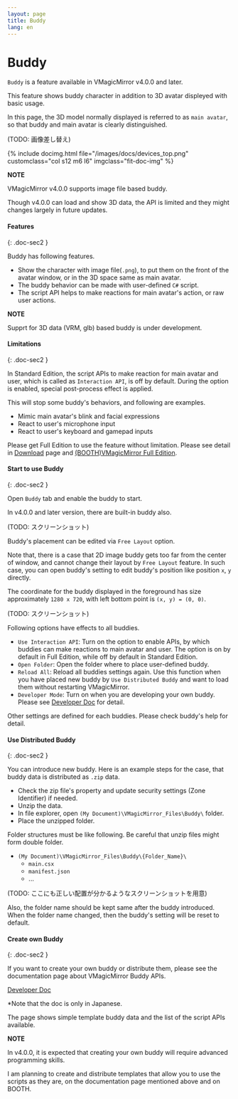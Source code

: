 ```yaml
---
layout: page
title: Buddy
lang: en
---
```


# Buddy

`Buddy` is a feature available in VMagicMirror v4.0.0 and later.

This feature shows buddy character in addition to 3D avatar displeyed with basic usage.

In this page, the 3D model normally displayed is referred to as `main avatar`, so that buddy and main avatar is clearly distinguished.

(TODO: 画像差し替え)

<div class="row">
{% include docimg.html file="/images/docs/devices_top.png" customclass="col s12 m6 l6" imgclass="fit-doc-img" %}
</div>

<div class="note-area" markdown="1">

**NOTE**

VMagicMirror v4.0.0 supports image file based buddy.

Though v4.0.0 can load and show 3D data, the API is limited and they might changes largely in future updates.

</div>

#### Features
{: .doc-sec2 }

Buddy has following features.

<div class="doc-ul" markdown="1">

- Show the character with image file(`.png`), to put them on the front of the avatar window, or in the 3D space same as main avatar.
- The buddy behavior can be made with user-defined `C#` script.
- The script API helps to make reactions for main avatar's action, or raw user actions.

</div>

<div class="note-area" markdown="1">

**NOTE**

Supprt for 3D data (VRM, glb) based buddy is under development.

</div>


#### Limitations
{: .doc-sec2 }

In Standard Edition, the script APIs to make reaction for main avatar and user, which is called as `Interaction API`, is off by default. During the option is enabled, special post-process effect is applied.

This will stop some buddy's behaviors, and following are examples.

<div class="doc-ul" markdown="1">

- Mimic main avatar's blink and facial expressions
- React to user's microphone input
- React to user's keyboard and gamepad inputs

</div>

Please get Full Edition to use the feature without limitation. Please see detail in [Download](../../download) page and [(BOOTH)VMagicMirror Full Edition](https://baku-dreameater.booth.pm/items/3064040).


#### Start to use Buddy
{: .doc-sec2 }

Open `Buddy` tab and enable the buddy to start.

In v4.0.0 and later version, there are built-in buddy also.

(TODO: スクリーンショット)

Buddy's placement can be edited via `Free Layout` option.

Note that, there is a case that 2D image buddy gets too far from the center of window, and cannot change their layout by `Free Layout` feature. In such case, you can open buddy's setting to edit buddy's position like position `x`, `y` directly.

The coordinate for the buddy displayed in the foreground has size approximately `1280 x 720`, with left bottom point is `(x, y) = (0, 0)`.

(TODO: スクリーンショット)

Following options have effects to all buddies.

<div class="doc-ul" markdown="1">

- `Use Interaction API`: Turn on the option to enable APIs, by which buddies can make reactions to main avatar and user. The option is on by default in Full Edition, while off by default in Standard Edition.
- `Open Folder`: Open the folder where to place user-defined buddy.
- `Reload All`: Reload all buddies settings again. Use this function when you have placed new buddy by `Use Distributed Buddy` and want to load them without restarting VMagicMirror.
- `Developer Mode`: Turn on when you are developing your own buddy. Please see [Developer Doc](https://malaybaku.github.io/VMagicMirrorBuddyDoc/) for detail.

</div>

Other settings are defined for each buddies. Please check buddy's help for detail.


#### Use Distributed Buddy
{: .doc-sec2 }

You can introduce new buddy. Here is an example steps for the case, that buddy data is distributed as `.zip` data.

<div class="doc-ul" markdown="1">

- Check the zip file's property and update security settings (Zone Identifier) if needed.
- Unzip the data.
- In file explorer, open `(My Document)\VMagicMirror_Files\Buddy\` folder.
- Place the unzipped folder.

</div>

Folder structures must be like following. Be careful that unzip files might form double folder.

<div class="doc-ul" markdown="1">

- `(My Document)\VMagicMirror_Files\Buddy\{Folder_Name}\`
  - `main.csx`
  - `manifest.json`
  - ...

</div>

(TODO: ここにも正しい配置が分かるようなスクリーンショットを用意)

Also, the folder name should be kept same after the buddy introduced. When the folder name changed, then the buddy's setting will be reset to default. 


#### Create own Buddy
{: .doc-sec2 }

If you want to create your own buddy or distribute them, please see the documentation page about VMagicMirror Buddy APIs.

[Developer Doc](https://malaybaku.github.io/VMagicMirrorBuddyDoc/)

*Note that the doc is only in Japanese.

The page shows simple template buddy data and the list of the script APIs available.

<div class="note-area" markdown="1">

**NOTE**

In v4.0.0, it is expected that creating your own buddy will require advanced programming skills.

I am planning to create and distribute templates that allow you to use the scripts as they are, on the documentation page mentioned above and on BOOTH.

</div>


